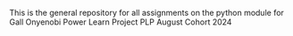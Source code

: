 This is the general repository for all assignments on the python module for Gall Onyenobi
Power Learn Project PLP August Cohort 2024
